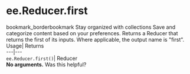  
#  ee.Reducer.first 
bookmark_borderbookmark Stay organized with collections  Save and categorize content based on your preferences.
Returns a Reducer that returns the first of its inputs. Where applicable, the output name is "first". 
Usage| Returns  
---|---  
`ee.Reducer.first()`| Reducer  
**No arguments.**
Was this helpful?
